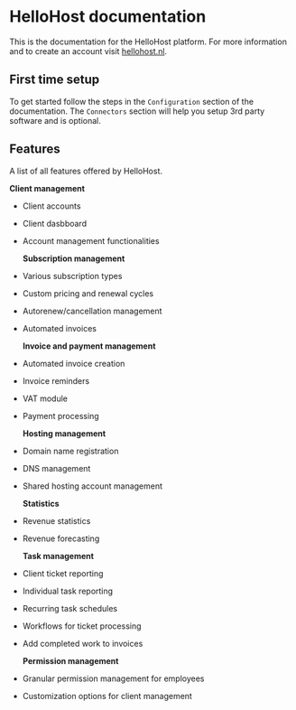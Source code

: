 # HelloHost documentation

This is the documentation for the HelloHost platform. For more information and to create an account visit [hellohost.nl](https://hellohost.nl).

## First time setup

To get started follow the steps in the `Configuration` section of the documentation. The `Connectors` section will help you setup 3rd party software and is optional.

## Features

A list of all features offered by HelloHost.

  **Client management**

* Client accounts
* Client dasbboard
* Account management functionalities

  **Subscription management**
    
* Various subscription types
* Custom pricing and renewal cycles
* Autorenew/cancellation management
* Automated invoices

  **Invoice and payment management**

* Automated invoice creation
* Invoice reminders
* VAT module
* Payment processing

  **Hosting management**

* Domain name registration
* DNS management
* Shared hosting account management

  **Statistics**

* Revenue statistics
* Revenue forecasting

  **Task management**

* Client ticket reporting
* Individual task reporting
* Recurring task schedules
* Workflows for ticket processing
* Add completed work to invoices

  **Permission management**

* Granular permission management for employees
* Customization options for client management
